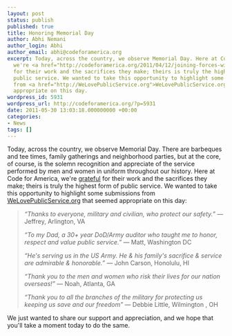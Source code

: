 ```yaml
---
layout: post
status: publish
published: true
title: Honoring Memorial Day
author: Abhi Nemani
author_login: Abhi
author_email: abhi@codeforamerica.org
excerpt: Today, across the country, we observe Memorial Day. Here at Code for America,
  we're <a href="http://codeforamerica.org/2011/04/12/joining-forces-with-the-white-house-to-help-veterans-find-jobs/">grateful</a>
  for their work and the sacrifices they make; theirs is truly the highest form of
  public service. We wanted to take this opportunity to highlight some submissions
  from <a href="http://WeLovePublicService.org">WeLovePublicService.org</a> that seemed
  appropriate on this day.
wordpress_id: 5931
wordpress_url: http://codeforamerica.org/?p=5931
date: 2011-05-30 13:03:18.000000000 +00:00
categories:
- News
tags: []
---
```

Today, across the country, we observe Memorial Day. There are barbeques and tee times, family gatherings and neighborhood parties, but at the core, of course, is the solemn recognition and appreciate of the service performed by men and women in uniform throughout our history. Here at Code for America, we're <a href="http://codeforamerica.org/2011/04/12/joining-forces-with-the-white-house-to-help-veterans-find-jobs/">grateful</a> for their work and the sacrifices they make; theirs is truly the highest form of public service. We wanted to take this opportunity to highlight some submissions from <a href="http://WeLovePublicService.org">WeLovePublicService.org</a> that seemed appropriate on this day:

<blockquote><em>“Thanks to everyone, military and civilian, who protect our safety.”</em>
— Jeffrey, Arlington, VA

<em>“To my Dad, a 30+ year DoD/Army auditor who taught me to honor, respect and value public service.”</em>
— Matt, Washington DC

<em>“He's serving us in the US Army. He & his family's sacrifice & service are admirable & honorable.”</em>
— John Carson, Honolulu, HI

<em>“Thank you to the men and women who risk their lives for our nation overseas!”</em>
 — Noah, Atlanta, GA

<em>“Thank you to all the branches of the military for protecting us keeping us save and our freedom”</em>
— Debbie Little, Wilmington , OH</blockquote>

We just wanted to share our support and appreciation, and we hope that you'll take a moment today to do the same.
